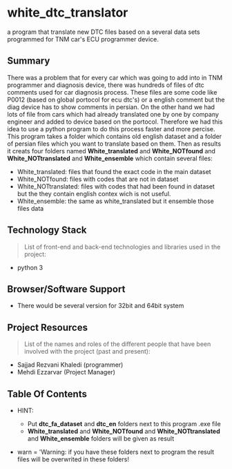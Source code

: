 # white_dtc_translator
a program that translate new DTC files based on a several data sets programmed for TNM car's ECU programmer device.


## Summary
There was a problem that for every car which was going to add into in TNM programmer and diagnosis device, there was hundreds of files of dtc comments used for car diagnosis process. These files are some code like P0012 (based on global portocol for ecu dtc's) or a english comment but the diag device has to show comments in persian. On the other hand we had lots of file from cars which had already translated one by one by company engineer and added to device based on the portocol. 
Therefore we had this idea to use a python program to do this process faster and more percise.
This program takes a folder which contains old english dataset and a folder of persian files which you want to translate based on them. 
Then as results it creats four folders named **White_translated** and **White_NOTfound** and **White_NOTtranslated** and **White_ensemble** which contain several files:
* White_translated: files that found the exact code in the main dataset 
* White_NOTfound: files with codes that are not in dataset 
* White_NOTtranslated: files with codes that had been found in dataset but the they contain english contex wich is not useful.
* White_ensemble: the same as white_translated but it ensemble those files data


## Technology Stack
> List of front-end and back-end technologies and libraries used in the project:
* python 3

## Browser/Software Support
* There would be several version for 32bit and 64bit system

## Project Resources
> List of the names and roles of the different people that have been involved with the project (past and present):
* Sajjad Rezvani Khaledi (programmer)
* Mehdi Ezzarvar (Project Manager)


## Table Of Contents
* HINT: 
  * Put **dtc_fa_dataset** and **dtc_en** folders next to this program .exe file
  * **White_translated** and **White_NOTfound** and **White_NOTtranslated** and **White_ensemble** folders will be given as result 

* warn = 'Warning: if you have these folders next to program the result files will be overwrited in these folders!

